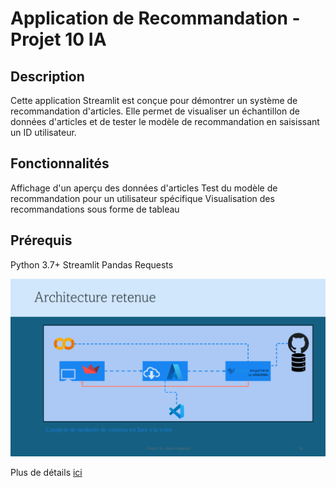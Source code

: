 # Application de Recommandation - Projet 10 IA
## Description
Cette application Streamlit est conçue pour démontrer un système de recommandation d'articles. Elle permet de visualiser un échantillon de données d'articles et de tester le modèle de recommandation en saisissant un ID utilisateur.
## Fonctionnalités
Affichage d'un aperçu des données d'articles
Test du modèle de recommandation pour un utilisateur spécifique
Visualisation des recommandations sous forme de tableau
## Prérequis
Python 3.7+
Streamlit
Pandas
Requests

![image](Image/Capture1.png)

Plus de détails [ici](/Rapacki_Julien_3_presentation_122024.pdf)
